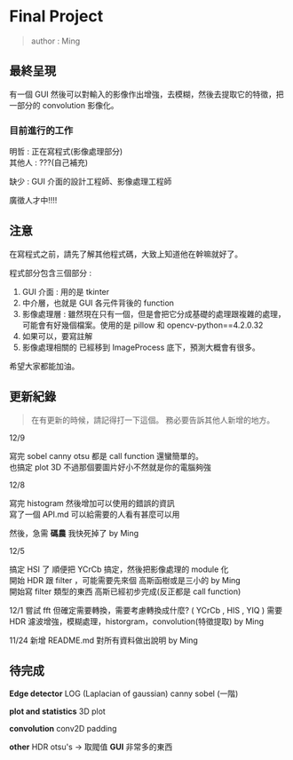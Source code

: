 # Final Project 
> author : Ming

## 最終呈現
有一個 GUI 然後可以對輸入的影像作出增強，去模糊，然後去提取它的特徵，把一部分的 convolution 影像化。

### 目前進行的工作

明哲 : 正在寫程式(影像處理部分)\
其他人 : ???(自己補充)

缺少 : GUI 介面的設計工程師、影像處理工程師

廣徵人才中!!!!


## 注意
在寫程式之前，請先了解其他程式碼，大致上知道他在幹嘛就好了。

程式部分包含三個部分 : 
1. GUI 介面 : 用的是 tkinter
2. 中介層，也就是 GUI 各元件背後的 function
3. 影像處理層 : 雖然現在只有一個，但是會把它分成基礎的處理跟複雜的處理，可能會有好幾個檔案。使用的是 pillow 和 opencv-python==4.2.0.32
4. 如果可以，要寫註解
5. 影像處理相關的 已經移到 ImageProcess 底下，預測大概會有很多。

希望大家都能加油。

## 更新紀錄
> 在有更新的時候，請記得打一下這個。
> 務必要告訴其他人新增的地方。

12/9 

寫完 sobel canny otsu 都是 call function 還蠻簡單的。\
也搞定 plot 3D 不過那個要圖片好小不然就是你的電腦夠強

12/8

寫完 histogram 然後增加可以使用的錯誤的資訊 \
寫了一個 API.md 可以給需要的人看有甚麼可以用

然後，急需 **碼農** 我快死掉了 by Ming

12/5 

搞定 HSI 了 順便把 YCrCb 搞定，然後把影像處理的 module 化 \
開始 HDR 跟 filter ，可能需要先來個 高斯函樹或是三小的 by Ming\
開始寫 filter 類型的東西 高斯已經初步完成(反正都是 call function)
 
12/1 嘗試 fft 但確定需要轉換，需要考慮轉換成什麼? ( YCrCb , HIS , YIQ ) 
     需要 HDR 濾波增強，模糊處理，historgram，convolution(特徵提取) by Ming

11/24 新增 README.md 對所有資料做出說明 by Ming 



## 待完成

**Edge detector**
LOG (Laplacian of gaussian)
canny 
sobel (一階) 

**plot and statistics**
3D plot 

**convolution**
conv2D
padding

**other**
HDR
otsu's -> 取閥值 
**GUI**
非常多的東西